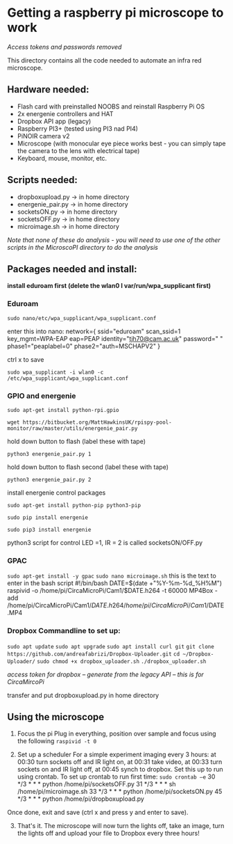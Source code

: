# Getting a raspberry pi microscope to work
*Access tokens and passwords removed*

This directory contains all the code needed to automate an infra red microscope. 

## Hardware needed:

- Flash card with preinstalled NOOBS and reinstall Raspberry Pi OS
- 2x energenie controllers and HAT
- Dropbox API app (legacy)
- Raspberry PI3+ (tested using PI3 nad PI4)
- PiNOIR camera v2
- Microscope (with monocular eye piece works best - you can simply tape the camera to the lens with electrical tape)
- Keyboard, mouse, monitor, etc.


## Scripts needed:
- dropboxupload.py -> in home directory
- energenie_pair.py -> in home directory
- socketsON.py -> in home directory
- socketsOFF.py -> in home directory
- microimage.sh -> in home directory

*Note that none of these do analysis - you will need to use one of the other scripts in the MicroscoPI directory to do the analysis*

## Packages needed and install:
**install eduroam first (delete the wlan0 I var/run/wpa_supplicant first)**
### Eduroam

`sudo nano/etc/wpa_supplicant/wpa_supplicant.conf`

enter this into nano:
      network={
      ssid="eduroam"
      scan_ssid=1
      key_mgmt=WPA-EAP
      eap=PEAP
      identity="tjh70@cam.ac.uk"
      password=" " phase1="peaplabel=0"
      phase2="auth=MSCHAPV2"
      }
      
ctrl x to save

`sudo wpa_supplicant -i wlan0 -c /etc/wpa_supplicant/wpa_supplicant.conf`

### GPIO and energenie
`sudo apt-get install python-rpi.gpio`

`wget https://bitbucket.org/MattHawkinsUK/rpispy-pool-monitor/raw/master/utils/energenie_pair.py`

hold down button to flash (label these with tape)

`python3 energenie_pair.py 1`

hold down button to flash second (label these with tape)

`python3 energenie_pair.py 2`

install energenie control packages

`sudo apt-get install python-pip python3-pip`

`sudo pip install energenie`

`sudo pip3 install energenie`

python3 script for control LED =1, IR = 2 is called socketsON/OFF.py

### GPAC
`sudo apt-get install -y gpac`
`sudo nano microimage.sh`
this is the text to enter in the bash script
        #!/bin/bash
        DATE=$(date +"%Y-%m-%d_%H%M")
        raspivid -o /home/pi/CircaMicroPi/Cam1/$DATE.h264 -t 60000
        MP4Box -add /home/pi/CircaMicroPi/Cam1/$DATE.h264 /home/pi/CircaMicroPi/Cam1/$DATE.MP4

### Dropbox Commandline to set up:
`sudo apt update`
`sudo apt upgrade`
`sudo apt install curl git`
`git clone https://github.com/andreafabrizi/Dropbox-Uploader.git`
`cd ~/Dropbox-Uploader/`
`sudo chmod +x dropbox_uploader.sh`
`./dropbox_uploader.sh`

*access token for dropbox – generate from the legacy API – this is for CircaMircoPi*

transfer and put dropboxupload.py in home directory

## Using the microscope
1. Focus the pi
   Plug in everything, position over sample and focus using the following
`raspivid -t 0`

2. Set up a scheduler
   For a simple experiment imaging every 3 hours: at 00:30 turn sockets off and IR light on, at 00:31 take video, at 00:33 turn sockets on and IR light off, at 00:45 synch to dropbox.
Set this up to run using crontab. To set up crontab to run first time:
`sudo crontab –e`
30 */3 * * * python /home/pi/socketsOFF.py
31 */3 * * * sh /home/pi/microimage.sh
33 */3 * * * python /home/pi/socketsON.py
45 */3 * * * python /home/pi/dropboxupload.py

Once done, exit and save (ctrl x and press y and enter to save).

3. That's it. The microscope will now turn the lights off, take an image, turn the lights off and upload your file to Dropbox every three hours!
